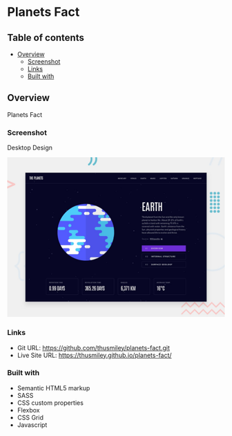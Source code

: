 # Planets Fact

## Table of contents

- [Overview](#overview)
  - [Screenshot](#screenshot)
  - [Links](#links)
  - [Built with](#built-with)

## Overview
Planets Fact

### Screenshot
Desktop Design

![](./assets/preview.jpg)

### Links

- Git URL: https://github.com/thusmiley/planets-fact.git
- Live Site URL: https://thusmiley.github.io/planets-fact/


### Built with

- Semantic HTML5 markup
- SASS
- CSS custom properties
- Flexbox
- CSS Grid
- Javascript
